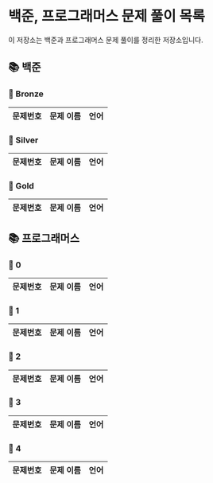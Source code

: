#
# 백준, 프로그래머스 문제 풀이 목록
이 저장소는 백준과 프로그래머스 문제 풀이를 정리한 저장소입니다.
## 📚 백준
### 🚀 Bronze
| 문제번호 | 문제 이름 | 언어 |
| -------- | --------- | ----- |
### 🚀 Silver
| 문제번호 | 문제 이름 | 언어 |
| -------- | --------- | ----- |
### 🚀 Gold
| 문제번호 | 문제 이름 | 언어 |
| -------- | --------- | ----- |
## 📚 프로그래머스
### 🚀 0
| 문제번호 | 문제 이름 | 언어 |
| -------- | --------- | ----- |
### 🚀 1
| 문제번호 | 문제 이름 | 언어 |
| -------- | --------- | ----- |
### 🚀 2
| 문제번호 | 문제 이름 | 언어 |
| -------- | --------- | ----- |
### 🚀 3
| 문제번호 | 문제 이름 | 언어 |
| -------- | --------- | ----- |
### 🚀 4
| 문제번호 | 문제 이름 | 언어 |
| -------- | --------- | ----- |
